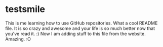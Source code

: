 # testsmile
This is me learning how to use GitHub repositories.
What a cool README file. It is so crazy and awesome and your life is so much better now that you've read it. :)
Now I am adding stuff to this file from the website. Amazing. :O
